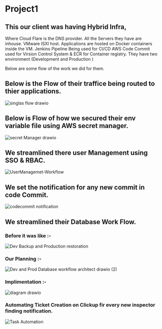 # Project1


## This our client was having Hybrid Infra, 

Where Cloud Flare is the DNS provider. 
All the Servers they have are inhouse. VMware ISXI host.
Applications are hosted on Docker containers inside the VM. 
Jenkins Pipeline Being used for CI/CD
AWS Code Commit used for Virsion Control System & ECR for Container registry. 
They have two environment (Development and Production )

Below are some flow of the work we did for them. 

## Below is the Flow of their traffice being routed to thier applications. 
![singlas flow drawio](https://github.com/Kuldeep12378956/project1/assets/154441092/b12122ed-2777-46ff-a9d1-1f6901af7f6b)


## Below is Flow of how we secured their env variable file using AWS secret manager. 
![secret Manager drawio](https://github.com/Kuldeep12378956/project1/assets/154441092/74ad7452-cc2e-4c7f-b458-26733c4060c6)

## We streamlined there user Management using SSO & RBAC. 
![UserManagemet-Workflow](https://github.com/Kuldeep12378956/project1/assets/154441092/bca1b59f-a70a-4d43-881c-637043262200)

## We set the notification for any new commit in code Commit. 

![codecommit notification](https://github.com/Kuldeep12378956/project1/assets/154441092/68a164f5-d877-4e76-a3fa-9008dc2788b2)


## We streamlined their Database Work Flow.

### Before it was like :-

![Dev Backup and Production restoration ](https://github.com/Kuldeep12378956/project1/assets/154441092/24ea36ef-9a01-4898-b90d-df88269c345f)

### Our Planning :- 
![Dev and Prod Database workflow architect drawio (2)](https://github.com/Kuldeep12378956/project1/assets/154441092/60e9c1af-ce91-499a-9911-753b142f8fde)

### Implimentation :- 
![diagram drawio](https://github.com/Kuldeep12378956/project1/assets/154441092/3591ef8c-ba35-4d1d-a598-b7fce9f647c9)


### Automating Ticket Creation on Clickup fir every new inspector finding notification. 

![Task Automation](https://github.com/Kuldeep12378956/project1/assets/154441092/d3ca2416-5f75-4403-9661-5c8c67f68ecf)











